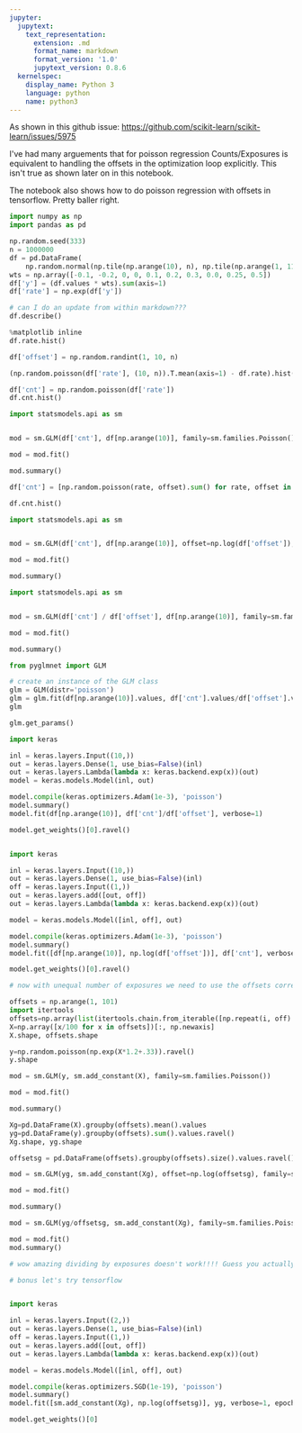 ```yaml
---
jupyter:
  jupytext:
    text_representation:
      extension: .md
      format_name: markdown
      format_version: '1.0'
      jupytext_version: 0.8.6
  kernelspec:
    display_name: Python 3
    language: python
    name: python3
---
```


As shown in this github issue: https://github.com/scikit-learn/scikit-learn/issues/5975

I've had many arguements that for poisson regression Counts/Exposures is equivalent to handling the offsets in the optimization loop explicitly. This isn't true as shown later on in this notebook.

The notebook also shows how to do poisson regression with offsets in tensorflow. Pretty baller right.

```python
import numpy as np
import pandas as pd
```

```python
np.random.seed(333)
n = 1000000
df = pd.DataFrame(
    np.random.normal(np.tile(np.arange(10), n), np.tile(np.arange(1, 11) * 2, n), (n * 10)).reshape((n, 10)) / 100)
wts = np.array([-0.1, -0.2, 0, 0, 0.1, 0.2, 0.3, 0.0, 0.25, 0.5])
df['y'] = (df.values * wts).sum(axis=1)
df['rate'] = np.exp(df['y'])
```

```python
# can I do an update from within markdown???
df.describe()
```

```python
%matplotlib inline
df.rate.hist()
```

```python
df['offset'] = np.random.randint(1, 10, n)
```

```python
(np.random.poisson(df['rate'], (10, n)).T.mean(axis=1) - df.rate).hist()
```

```python
df['cnt'] = np.random.poisson(df['rate'])
df.cnt.hist()
```

```python
import statsmodels.api as sm


mod = sm.GLM(df['cnt'], df[np.arange(10)], family=sm.families.Poisson())

mod = mod.fit()

mod.summary()
```

```python
df['cnt'] = [np.random.poisson(rate, offset).sum() for rate, offset in zip(df['rate'], df['offset'])]
```

```python
df.cnt.hist()
```

```python
import statsmodels.api as sm


mod = sm.GLM(df['cnt'], df[np.arange(10)], offset=np.log(df['offset']), family=sm.families.Poisson())

mod = mod.fit()

mod.summary()
```

```python
import statsmodels.api as sm


mod = sm.GLM(df['cnt'] / df['offset'], df[np.arange(10)], family=sm.families.Poisson())

mod = mod.fit()

mod.summary()
```

```python
from pyglmnet import GLM

# create an instance of the GLM class
glm = GLM(distr='poisson')
glm = glm.fit(df[np.arange(10)].values, df['cnt'].values/df['offset'].values)
glm
```

```python
glm.get_params()
```

```python
import keras

inl = keras.layers.Input((10,))
out = keras.layers.Dense(1, use_bias=False)(inl)
out = keras.layers.Lambda(lambda x: keras.backend.exp(x))(out)
model = keras.models.Model(inl, out)

model.compile(keras.optimizers.Adam(1e-3), 'poisson')
model.summary()
model.fit(df[np.arange(10)], df['cnt']/df['offset'], verbose=1)
```

```python
model.get_weights()[0].ravel()
```

```python

```

```python
import keras

inl = keras.layers.Input((10,))
out = keras.layers.Dense(1, use_bias=False)(inl)
off = keras.layers.Input((1,))
out = keras.layers.add([out, off])
out = keras.layers.Lambda(lambda x: keras.backend.exp(x))(out)

model = keras.models.Model([inl, off], out)

model.compile(keras.optimizers.Adam(1e-3), 'poisson')
model.summary()
model.fit([df[np.arange(10)], np.log(df['offset'])], df['cnt'], verbose=1)
```

```python
model.get_weights()[0].ravel()
```

```python
# now with unequal number of exposures we need to use the offsets correctly to get the right answer
```

```python
offsets = np.arange(1, 101)
import itertools
offsets=np.array(list(itertools.chain.from_iterable([np.repeat(i, off) for i, off in enumerate(offsets)])))
X=np.array([x/100 for x in offsets])[:, np.newaxis]
X.shape, offsets.shape
```

```python
y=np.random.poisson(np.exp(X*1.2+.33)).ravel()
y.shape
```

```python
mod = sm.GLM(y, sm.add_constant(X), family=sm.families.Poisson())

mod = mod.fit()

mod.summary()
```

```python
Xg=pd.DataFrame(X).groupby(offsets).mean().values
yg=pd.DataFrame(y).groupby(offsets).sum().values.ravel()
Xg.shape, yg.shape
```

```python
offsetsg = pd.DataFrame(offsets).groupby(offsets).size().values.ravel()
```

```python
mod = sm.GLM(yg, sm.add_constant(Xg), offset=np.log(offsetsg), family=sm.families.Poisson())

mod = mod.fit()

mod.summary()
```

```python
mod = sm.GLM(yg/offsetsg, sm.add_constant(Xg), family=sm.families.Poisson())

mod = mod.fit()
mod.summary()
```

```python
# wow amazing dividing by exposures doesn't work!!!! Guess you actually have use the math to be correct :)
```

```python
# bonus let's try tensorflow
```

```python

```

```python
import keras

inl = keras.layers.Input((2,))
out = keras.layers.Dense(1, use_bias=False)(inl)
off = keras.layers.Input((1,))
out = keras.layers.add([out, off])
out = keras.layers.Lambda(lambda x: keras.backend.exp(x))(out)

model = keras.models.Model([inl, off], out)

model.compile(keras.optimizers.SGD(1e-19), 'poisson')
model.summary()
model.fit([sm.add_constant(Xg), np.log(offsetsg)], yg, verbose=1, epochs=1)
```

```python
model.get_weights()[0]
```

```python

```
